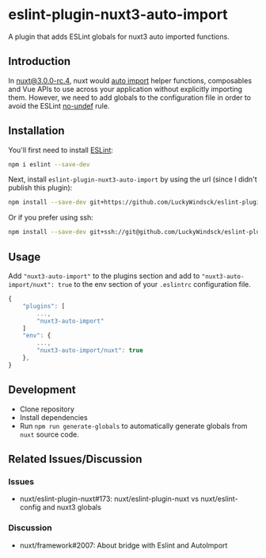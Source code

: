 # eslint-plugin-nuxt3-auto-import

A plugin that adds ESLint globals for nuxt3 auto imported functions.

## Introduction
In [nuxt@3.0.0-rc.4](https://github.com/nuxt/framework/tree/v3.0.0-rc.4), nuxt would [auto import](https://v3.nuxtjs.org/guide/concepts/auto-imports/) helper functions, composables and Vue APIs to use across your application without explicitly importing them. However, we need to add globals to the configuration file in order to avoid the ESLint [no-undef](https://eslint.org/docs/latest/rules/no-undef) rule.

## Installation

You'll first need to install [ESLint](https://eslint.org/):

```sh
npm i eslint --save-dev
```

Next, install `eslint-plugin-nuxt3-auto-import` by using the url (since I didn't publish this plugin):

```sh
npm install --save-dev git+https://github.com/LuckyWindsck/eslint-plugin-nuxt3-auto-import.git
```

Or if you prefer using ssh:

```sh
npm install --save-dev git+ssh://git@github.com/LuckyWindsck/eslint-plugin-nuxt3-auto-import.git
```

## Usage

Add `"nuxt3-auto-import"` to the plugins section and add to `"nuxt3-auto-import/nuxt": true` to the env section of your `.eslintrc` configuration file.

```javascript
{
    "plugins": [
        ...,
        "nuxt3-auto-import"
    ]
    "env": {
        ...,
        "nuxt3-auto-import/nuxt": true
    },
}
```

## Development
- Clone repository
- Install dependencies
- Run `npm run generate-globals` to automatically generate globals from `nuxt` source code.

## Related Issues/Discussion
### Issues
- nuxt/eslint-plugin-nuxt#173: nuxt/eslint-plugin-nuxt vs nuxt/eslint-config and nuxt3 globals
### Discussion
- nuxt/framework#2007: About bridge with Eslint and AutoImport
